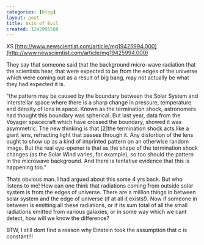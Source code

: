 ```yaml
---
categories: [blog]
layout: post
title: Axis of Evil
created: 1242995580
---
```

XS
[http://www.newscientist.com/article/mg19425994.000](http://www.newscientist.com/article/mg19425994.000)

They say that someone said that the background micro-wave radiation that the scientists hear, that were expected to be from the edges of the universe which were coming out as a result of big bang, may not actually be what they had expected it is.

"the pattern may be caused by the boundary between the Solar System and interstellar space where there is a sharp change in pressure, temperature and density of ions in space. Known as the termination shock, astronomers had thought this boundary was spherical. But last year, data from the Voyager spacecraft which have crossed the boundary, showed it was asymmetric. The new thinking is that [2]the termination shock acts like a giant lens, refracting light that passes through it. Any distortion of the lens ought to show up as a kind of imprinted pattern on an otherwise random image. But the real eye-opener is that as the shape of the termination shock changes (as the Solar Wind varies, for example), so too should the pattern in the  microwave background. And there is tentative evidence that this is happening too."

Thats obvious man. I had argued about this some 4 yrs back. But who listens to me! How can one think that radiations coming from outside solar system is from the edges of universe. There are a million things in between solar system and the edge of universe (if at all it exists!). Now if someone in between is emitting all these radiations, or if its sum total of all the small radiations emitted from various galaxies, or in some way which we cant detect, how will we know the difference?

BTW, I still dont find a reason why Einstein took the assumption that c is constant!!!
